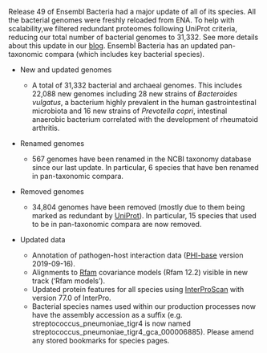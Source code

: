 Release 49 of Ensembl Bacteria had a major update of  all of its species. All the bacterial genomes were freshly reloaded from ENA. To help with scalability,we filtered redundant proteomes following UniProt criteria, reducing our total number of bacterial genomes to 31,332. See more details about this update in our [blog](https://www.ensembl.info/2020/09/21/ensembl-bacteria-updates/). Ensembl Bacteria has an updated pan-taxonomic compara (which includes key bacterial species).

- New and updated genomes

  - A total of 31,332 bacterial and archaeal genomes. This includes 22,088 new genomes including 28 new strains of _Bacteroides vulgatus_, a bacterium highly prevalent in the human gastrointestinal microbiota and 16 new strains of _Prevotella copri_, intestinal anaerobic bacterium correlated with the development of rheumatoid arthritis.

- Renamed genomes

  - 567 genomes have been renamed in the NCBI taxonomy database since our last update. In particular, 6 species that have ben renamed in pan-taxonomic compara.

- Removed genomes

  - 34,804 genomes have been removed (mostly due to them being marked as redundant by [UniProt](https://www.uniprot.org)). In particular, 15 species that used to be in pan-taxonomic compara are now removed.

- Updated data

  - Annotation of pathogen-host interaction data ([PHI-base](http://www.phi-base.org/index.jsp) version
   2019-09-16).
  - Alignments to [Rfam](https://rfam.xfam.org) covariance models (Rfam 12.2) visible in new track
   (‘Rfam models’).
  - Updated protein features for all species using [InterProScan](https://www.ebi.ac.uk/interpro/search/sequence/) with
   version 77.0 of InterPro.
  - Bacterial species names used within our    production processes now
   have the assembly accession as a suffix    (e.g.
   streptococcus_pneumoniae_tigr4 is now named   
   streptococcus_pneumoniae_tigr4_gca_000006885). Please amend any stored bookmarks for species pages.
